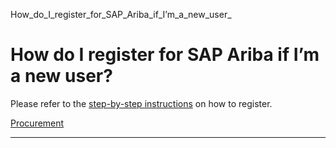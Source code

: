 How_do_I_register_for_SAP_Ariba_if_I’m_a_new_user_



How do I register for SAP Ariba if I’m a new user?
==================================================

Please refer to the [step-by-step instructions](/about/partnering-with-sutd/suppliers/supplier-registration/) on how to register.

[Procurement](https://www.sutd.edu.sg/tag/procurement/)

---

